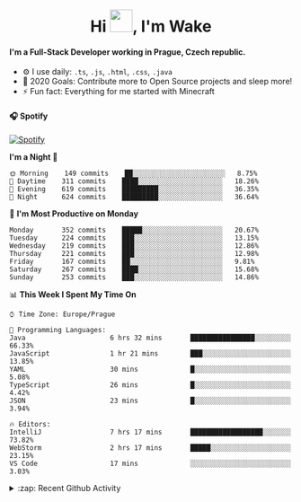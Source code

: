 <h1 align="center">Hi <img src="https://raw.githubusercontent.com/MrWakeCZ/MrWakeCZ/master/Hi.gif" width="40px" />, I'm Wake</h1>

#### I'm a Full-Stack Developer working in Prague, Czech republic.
- ⚙️ I use daily: `.ts`, `.js`, `.html`, `.css`, `.java`
- 🥅 2020 Goals: Contribute more to Open Source projects and sleep more!
- ⚡ Fun fact: Everything for me started with Minecraft

#### 🎧 Spotify
[![Spotify](https://novatorem-delta-eight.vercel.app/api/spotify)](https://open.spotify.com/user/wakeecz)

<!--START_SECTION:waka-->
**I'm a Night 🦉** 

```text
🌞 Morning    149 commits    ██░░░░░░░░░░░░░░░░░░░░░░░   8.75% 
🌆 Daytime    311 commits    ████░░░░░░░░░░░░░░░░░░░░░   18.26% 
🌃 Evening    619 commits    █████████░░░░░░░░░░░░░░░░   36.35% 
🌙 Night      624 commits    █████████░░░░░░░░░░░░░░░░   36.64%

```
📅 **I'm Most Productive on Monday** 

```text
Monday       352 commits    █████░░░░░░░░░░░░░░░░░░░░   20.67% 
Tuesday      224 commits    ███░░░░░░░░░░░░░░░░░░░░░░   13.15% 
Wednesday    219 commits    ███░░░░░░░░░░░░░░░░░░░░░░   12.86% 
Thursday     221 commits    ███░░░░░░░░░░░░░░░░░░░░░░   12.98% 
Friday       167 commits    ██░░░░░░░░░░░░░░░░░░░░░░░   9.81% 
Saturday     267 commits    ████░░░░░░░░░░░░░░░░░░░░░   15.68% 
Sunday       253 commits    ███░░░░░░░░░░░░░░░░░░░░░░   14.86%

```


📊 **This Week I Spent My Time On** 

```text
⌚︎ Time Zone: Europe/Prague

💬 Programming Languages: 
Java                     6 hrs 32 mins       ████████████████░░░░░░░░░   66.33% 
JavaScript               1 hr 21 mins        ███░░░░░░░░░░░░░░░░░░░░░░   13.85% 
YAML                     30 mins             █░░░░░░░░░░░░░░░░░░░░░░░░   5.08% 
TypeScript               26 mins             █░░░░░░░░░░░░░░░░░░░░░░░░   4.42% 
JSON                     23 mins             █░░░░░░░░░░░░░░░░░░░░░░░░   3.94%

🔥 Editors: 
IntelliJ                 7 hrs 17 mins       ██████████████████░░░░░░░   73.82% 
WebStorm                 2 hrs 17 mins       █████░░░░░░░░░░░░░░░░░░░░   23.15% 
VS Code                  17 mins             ░░░░░░░░░░░░░░░░░░░░░░░░░   3.03%

```


<!--END_SECTION:waka-->

<details>
  <summary>:zap: Recent Github Activity</summary>

<!--START_SECTION:activity-->
1. 🎉 Merged PR [#14](https://github.com/craftmania-cz/craftmanager/pull/14) in [craftmania-cz/craftmanager](https://github.com/craftmania-cz/craftmanager)
2. 🎉 Merged PR [#89](https://github.com/waked-cz/corgi/pull/89) in [waked-cz/corgi](https://github.com/waked-cz/corgi)
3. 🗣 Commented on [#14](https://github.com/craftmania-cz/craftmanager/issues/14) in [craftmania-cz/craftmanager](https://github.com/craftmania-cz/craftmanager)
4. 🎉 Merged PR [#2](https://github.com/craftmania-cz/craftcore/pull/2) in [craftmania-cz/craftcore](https://github.com/craftmania-cz/craftcore)
5. 🎉 Merged PR [#7](https://github.com/craftmania-cz/craftlobby/pull/7) in [craftmania-cz/craftlobby](https://github.com/craftmania-cz/craftlobby)
<!--END_SECTION:activity-->

</details>
